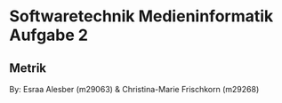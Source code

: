 # Softwaretechnik Medieninformatik Aufgabe 2
## Metrik

By: Esraa Alesber (m29063) & Christina-Marie Frischkorn (m29268)
